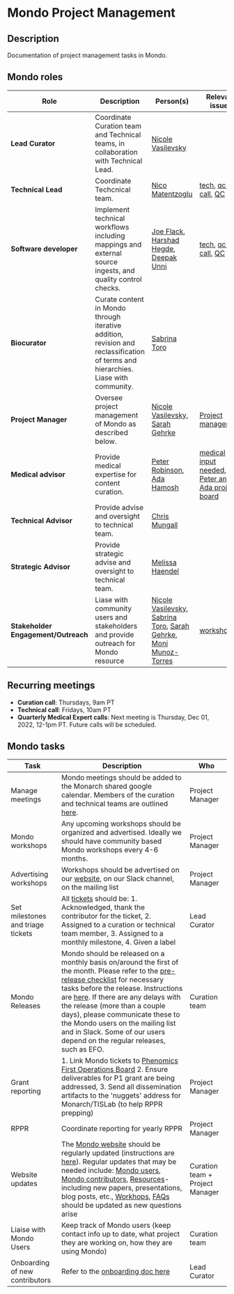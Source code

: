 # Mondo Project Management

## Description

Documentation of project management tasks in Mondo.

## Mondo roles

Role | Description | Person(s) | Relevant issues
-- | -- | -- | --
**Lead Curator** | Coordinate Curation team and Technical teams, in collaboration with Technical Lead. | [Nicole Vasilevsky](https://orcid.org/0000-0001-5208-3432)
**Technical Lead** | Coordinate Techcnical team. | [Nico Matentzoglu](https://orcid.org/0000-0002-7356-1779) | [tech](https://github.com/monarch-initiative/mondo/issues?q=is%3Aopen+is%3Aissue+label%3Atech), [qc-call](https://github.com/monarch-initiative/mondo/issues?q=is%3Aopen+is%3Aissue+label%3Aqc-call), [QC](https://github.com/monarch-initiative/mondo/issues?q=is%3Aopen+is%3Aissue+label%3Atech+label%3AQC)
**Software developer** | Implement technical workflows including mappings and external source ingests, and quality control checks. | [Joe Flack](https://orcid.org/0000-0002-2906-7319), [Harshad Hegde](https://orcid.org/0000-0002-2411-565X), [Deepak Unni](https://orcid.org/0000-0002-3583-7340) | [tech](https://github.com/monarch-initiative/mondo/issues?q=is%3Aopen+is%3Aissue+label%3Atech), [qc-call](https://github.com/monarch-initiative/mondo/issues?q=is%3Aopen+is%3Aissue+label%3Aqc-call), [QC](https://github.com/monarch-initiative/mondo/issues?q=is%3Aopen+is%3Aissue+label%3Atech+label%3AQC)
**Biocurator** | Curate content in Mondo through iterative addition, revision and reclassification of terms and hierarchies. Liase with community. | [Sabrina  Toro](https://orcid.org/0000-0002-4142-7153) 
**Project Manager** | Oversee project management of Mondo as described below. | [Nicole Vasilevsky](https://orcid.org/0000-0001-5208-3432), [Sarah Gehrke](https://orcid.org/0000-0003-3245-2880)| [Project management](https://github.com/monarch-initiative/mondo/issues?q=is%3Aissue+is%3Aopen+label%3A%22project+management%22)
**Medical advisor** | Provide medical expertise for content curation. | [Peter Robinson](https://www.jax.org/research-and-faculty/faculty/peter-robinson), [Ada Hamosh](https://orcid.org/0000-0002-1780-5230) | [medical input needed](https://github.com/monarch-initiative/mondo/issues?q=is%3Aopen+is%3Aissue+label%3Aqc-call+label%3A%22medical+input+needed%22), [Peter and Ada project board](https://github.com/monarch-initiative/mondo/projects/18)
**Technical Advisor** | Provide advise and oversight to technical team. | [Chris Mungall](http://biosciences.lbl.gov/profiles/chris-mungall/)
**Strategic Advisor** | Provide strategic advise and oversight to technical team. | [Melissa Haendel](https://orcid.org/0000-0001-9114-8737) 
**Stakeholder Engagement/Outreach** | Liase with community users and stakeholders and provide outreach for Mondo resource | [Nicole Vasilevsky](https://orcid.org/0000-0001-5208-3432), [Sabrina  Toro](https://orcid.org/0000-0002-4142-7153), [Sarah Gehrke](https://orcid.org/0000-0003-3245-2880), [Moni Munoz-Torres](https://orcid.org/0000-0001-8430-6039)   | [workshop](https://github.com/monarch-initiative/mondo/issues?q=is%3Aopen+is%3Aissue+label%3Aworkshop)

## Recurring meetings
- **Curation call**: Thursdays, 9am PT
- **Technical call**: Fridays, 10am PT
- **Quarterly Medical Expert calls**: Next meeting is Thursday, Dec 01, 2022, 12-1pm PT. Future calls will be scheduled.

## Mondo tasks

Task | Description | Who
-- | -- | --
Manage meetings | Mondo meetings should be added to the Monarch shared google calendar. Members of the curation and technical teams are outlined [here](https://mondo.monarchinitiative.org/pages/contributors/). | Project Manager
Mondo workshops | Any upcoming workshops should be organized and advertised. Ideally we should have community based Mondo workshops every 4-6 months.| Project Manager
Advertising workshops | Workshops should be advertised on our [website](https://mondo.monarchinitiative.org/pages/workshop/), on our Slack channel, on the mailing list | Project Manager
Set milestones and triage tickets |All [tickets](https://github.com/monarch-initiative/mondo/issues) should be: 1. Acknowledged, thank the contributor for the ticket, 2. Assigned to a curation or technical team member, 3. Assigned to a monthly milestone, 4. Given a label | Lead Curator
Mondo Releases |Mondo should be released on a monthly basis on/around the first of the month. Please refer to the [pre-release checklist](https://mondo.readthedocs.io/en/latest/editors-guide/pre-release-checklist/) for necessary tasks before the release. Instructions are [here](https://mondo.readthedocs.io/en/latest/developer-guide/release/). If there are any delays with the release (more than a couple days), please communicate these to the Mondo users on the mailing list and in Slack. Some of our users depend on the regular releases, such as EFO. | Curation team
Grant reporting | 1. Link Mondo tickets to [Phenomics First Operations Board](https://github.com/monarch-initiative/phenomics_first_resource/issues?q=is%3Aissue+is%3Aopen+label%3A%22Aim+2+-+MONDO%22) 2. Ensure deliverables for P1 grant are being addressed, 3. Send all dissemination artifacts to the 'nuggets' address for Monarch/TISLab (to help RPPR prepping) | Project Manager
RPPR | Coordinate reporting for yearly RPPR | Project Manager
Website updates |The [Mondo website](https://mondo.monarchinitiative.org/) should be regularly updated (instructions are [here](https://mondo.readthedocs.io/en/latest/editors-guide/mondo-website-editing/)). Regular updates that may be needed include: [Mondo users](https://mondo.monarchinitiative.org/pages/users/), [Mondo contributors](https://mondo.monarchinitiative.org/pages/contributors/), [Resources](https://mondo.monarchinitiative.org/pages/resources/)- including new papers, presentations, blog posts, etc., [Workhops](https://mondo.monarchinitiative.org/pages/workshop/), [FAQs](https://mondo.monarchinitiative.org/pages/faq/) should be updated as new questions arise | Curation team + Project Manager
Liaise with Mondo Users | Keep track of Mondo users (keep contact info up to date, what project they are working on, how they are using Mondo) | Curation team
Onboarding of new contributors | Refer to the [onboarding doc here](https://docs.google.com/spreadsheets/d/18qfgcUYaCif0NhfNF5QaLp8DvxG0llwcSmp3B5U-MhE/edit#gid=0) | Lead Curator
  

